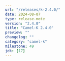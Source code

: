 ```yaml
---
url: "/releases/k-2.4.0/"
date: 2024-08-07
type: release-note
version: "2.4.0"
title: "Camel-K 2.4.0"
preview: ""
changelog: ""
category: "camel-k"
milestone: 49
jdk: [17]
---
```

